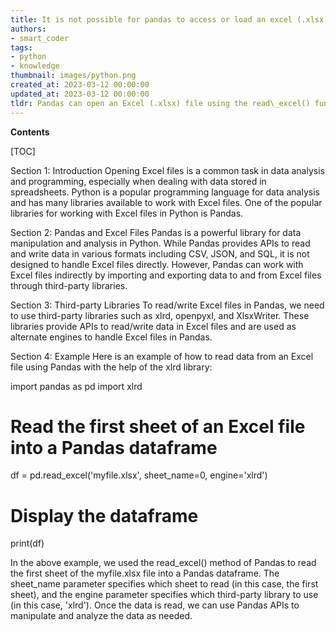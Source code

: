 ```yaml
---
title: It is not possible for pandas to access or load an excel (.xlsx) file
authors:
- smart_coder
tags:
- python
- knowledge
thumbnail: images/python.png
created_at: 2023-03-12 00:00:00
updated_at: 2023-03-12 00:00:00
tldr: Pandas can open an Excel (.xlsx) file using the read\_excel() function.
---
```


**Contents**

[TOC]

Section 1: Introduction
Opening Excel files is a common task in data analysis and programming, especially when dealing with data stored in spreadsheets. Python is a popular programming language for data analysis and has many libraries available to work with Excel files. One of the popular libraries for working with Excel files in Python is Pandas.

Section 2: Pandas and Excel Files
Pandas is a powerful library for data manipulation and analysis in Python. While Pandas provides APIs to read and write data in various formats including CSV, JSON, and SQL, it is not designed to handle Excel files directly. However, Pandas can work with Excel files indirectly by importing and exporting data to and from Excel files through third-party libraries.

Section 3: Third-party Libraries
To read/write Excel files in Pandas, we need to use third-party libraries such as xlrd, openpyxl, and XlsxWriter. These libraries provide APIs to read/write data in Excel files and are used as alternate engines to handle Excel files in Pandas.

Section 4: Example
Here is an example of how to read data from an Excel file using Pandas with the help of the xlrd library:

import pandas as pd
import xlrd

# Read the first sheet of an Excel file into a Pandas dataframe
df = pd.read_excel('myfile.xlsx', sheet_name=0, engine='xlrd')

# Display the dataframe
print(df)

In the above example, we used the read_excel() method of Pandas to read the first sheet of the myfile.xlsx file into a Pandas dataframe. The sheet_name parameter specifies which sheet to read (in this case, the first sheet), and the engine parameter specifies which third-party library to use (in this case, 'xlrd'). Once the data is read, we can use Pandas APIs to manipulate and analyze the data as needed.
